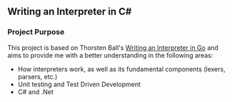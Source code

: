 ﻿## Writing an Interpreter in C#

### Project Purpose

This project is based on Thorsten Ball's [Writing an Interpreter in Go](https://interpreterbook.com/) and aims to provide
me with a better understanding in the following areas:

- How interpreters work, as well as its fundamental components (lexers, parsers, etc.)
- Unit testing and Test Driven Development
- C# and .Net

